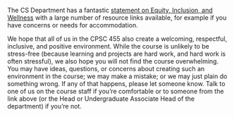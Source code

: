 The CS Department has a fantastic [statement on Equity, Inclusion, and Wellness](https://www.cs.ubc.ca/students/undergrad/resources/equity-inclusion-wellness) with a large number of resource links available, for example if you have concerns or needs for accommodation.

We hope that all of us in the CPSC 455 also create a welcoming, respectful, inclusive, and positive environment.
While the course is unlikely to be stress-free (because learning and projects are hard work, and hard work is often stressful), we also hope you will not find the course overwhelming.
You may have ideas, questions, or concerns about creating such an environment in the course; we may make a mistake; or we may just plain do something wrong.
If any of that happens, please let someone know.
Talk to one of us on the course staff if you’re comfortable or to someone from the link above (or the Head or Undergraduate Associate Head of the department) if you’re not.